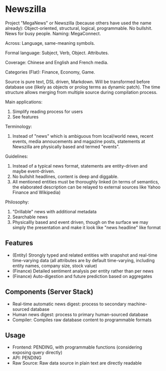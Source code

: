 # Newszilla

Project "MegaNews" or Newszilla (because others have used the name already): Object-oriented, structural, logical, programmable. No bullshit. News for busy people. Naming: MegaConnect.

Across: Language, same-meaning symbols.

Formal language: Subject, Verb, Object. Attributes.

Coverage: Chinese and English and French media.

Categories (Flat): Finance, Economy, Game.

Source is pure text, DSL driven, Markdown. Will be transformed before database use (likely as objects or prolog terms as dynamic patch). The time structure allows merging from multiple source during compilation process.

Main applications:

1. Simplify reading process for users
2. See features

Terminology:

1. Instead of "news" which is ambiguous from local/world news, recent events, media annoucements and magazine posts, statements at Newszilla are physically based and termed "events".

Guidelines:

1. Instead of a typical news format, statements are entity-driven and maybe event-driven.
2. No bullshit headlines, content is deep and diggable.
3. All mentioned entities must be thoroughly linked (in terms of semantics, the elaborated description can be relayed to external sources like Yahoo Finance and Wikipedia)

Philosophy:

1. "Drillable" news with additional metadata
2. Searchable news
3. Physicallly based and event driven, though on the surface we may simply the presentation and make it look like "news headline" like format

## Features

* (Entity) Strongly typed and related entities with snapshot and real-time time-varying data (all attributes are by default time-varying, including entity names, company size, stock value)
* (Finance) Detailed sentiment analysis per entity rather than per news
* (Finance) Auto-digestion and future prediction based on aggregates

## Components (Server Stack)

* Real-time automatic news digest: process to secondary machine-sourced database
* Human news digest: process to primary human-sourced database
* Compiler: Compiles raw database content to programmable formats

## Usage

* Frontend: PENDING, with programmable functions (considering exposing query directly)
* API: PENDING
* Raw Source: Raw data source in plain text are directly readable
